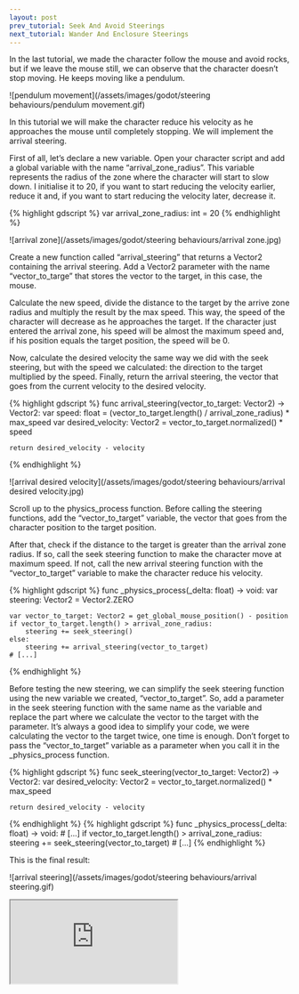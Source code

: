 ```yaml
---
layout: post
prev_tutorial: Seek And Avoid Steerings
next_tutorial: Wander And Enclosure Steerings
---
```


In the last tutorial, we made the character follow the mouse and avoid rocks, but if we leave the mouse still, we can observe that the character doesn’t stop moving. He keeps moving like a pendulum.

![pendulum movement](/assets/images/godot/steering behaviours/pendulum movement.gif)

In this tutorial we will make the character reduce his velocity as he approaches the mouse until completely stopping. We will implement the arrival steering.

First of all, let’s declare a new variable. Open your character script and add a global variable with the name “arrival_zone_radius”. This variable represents the radius of the zone where the character will start to slow down. I initialise it to 20, if you want to start reducing the velocity earlier, reduce it and, if you want to start reducing the velocity later, decrease it.

{% highlight gdscript %}
var arrival_zone_radius: int = 20
{% endhighlight %}

![arrival zone](/assets/images/godot/steering behaviours/arrival zone.jpg)

Create a new function called “arrival_steering” that returns a Vector2 containing the arrival steering. Add a Vector2 parameter with the name “vector_to_targe” that stores the vector to the target, in this case, the mouse.

Calculate the new speed, divide the distance to the target by the arrive zone radius and multiply the result by the max speed. This way, the speed of the character will decrease as he approaches the target. If the character just entered the arrival zone, his speed will be almost the maximum speed and, if his position equals the target position, the speed will be 0.

Now, calculate the desired velocity the same way we did with the seek steering, but with the speed we calculated: the direction to the target multiplied by the speed. Finally, return the arrival steering, the vector that goes from the current velocity to the desired velocity.

{% highlight gdscript %}
func arrival_steering(vector_to_target: Vector2) -> Vector2:
    var speed: float = (vector_to_target.length() / arrival_zone_radius) * max_speed
    var desired_velocity: Vector2 = vector_to_target.normalized() * speed
	
    return desired_velocity - velocity
{% endhighlight %}

![arrival desired velocity](/assets/images/godot/steering behaviours/arrival desired velocity.jpg)

Scroll up to the physics_process function. Before calling the steering functions, add the “vector_to_target” variable, the vector that goes from the character position to the target position.

After that, check if the distance to the target is greater than the arrival zone radius. If so, call the seek steering function to make the character move at maximum speed. If not, call the new arrival steering function with the “vector_to_target” variable to make the character reduce his velocity.

{% highlight gdscript %}
func _physics_process(_delta: float) -> void:
    var steering: Vector2 = Vector2.ZERO

    var vector_to_target: Vector2 = get_global_mouse_position() - position
    if vector_to_target.length() > arrival_zone_radius:
        steering += seek_steering()
    else:
        steering += arrival_steering(vector_to_target)
    # [...]
{% endhighlight %}

Before testing the new steering, we can simplify the seek steering function using the new variable we created, “vector_to_target”. So, add a parameter in the seek steering function with the same name as the variable and replace the part where we calculate the vector to the target with the parameter. It’s always a good idea to simplify your code, we were calculating the vector to the target twice, one time is enough. Don’t forget to pass the “vector_to_target” variable as a parameter when you call it in the _physics_process function.

{% highlight gdscript %}
func seek_steering(vector_to_target: Vector2) -> Vector2:
    var desired_velocity: Vector2 = vector_to_target.normalized() * max_speed
	
    return desired_velocity - velocity
{% endhighlight %}
{% highlight gdscript %}
func _physics_process(_delta: float) -> void:
    # [...]
    if vector_to_target.length() > arrival_zone_radius:
        steering += seek_steering(vector_to_target)
    # [...]
{% endhighlight %}

This is the final result:

![arrival steering](/assets/images/godot/steering behaviours/arrival steering.gif)

<iframe src="https://www.youtube.com/embed/UauTCP933as"></iframe>
